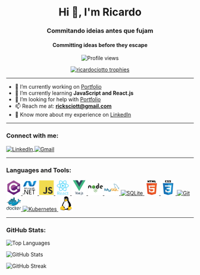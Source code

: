 <h1 align="center">Hi 👋, I'm Ricardo</h1>
<h3 align="center">Commitando ideias antes que fujam</h3>
<h4 align="center">Committing ideas before they escape</h4>

<p align="center">
  <img src="https://komarev.com/ghpvc/?username=ricardociotto&label=Profile%20views&color=0e75b6&style=flat" alt="Profile views" />
</p>

<p align="center">
  <a href="https://github.com/ryo-ma/github-profile-trophy">
    <img src="https://github-profile-trophy.vercel.app/?username=ricardociotto&theme=onedark&no-frame=true&margin-w=15" alt="ricardociotto trophies" />
  </a>
</p>

---

- 🔭 I’m currently working on [Portfolio](https://github.com/ricardociotto/Portfolio)  
- 🌱 I’m currently learning **JavaScript and React.js**  
- 🤝 I’m looking for help with [Portfolio](https://github.com/ricardociotto/Portfolio)  
- 📫 Reach me at: **ricksciott@gmail.com**  
- 📄 Know more about my experience on [LinkedIn](https://www.linkedin.com/in/ricardo-ciotto-78917625a/)

---

<h3 align="left">Connect with me:</h3>
<p align="left">
  <a href="https://linkedin.com/in/ricardo-ciotto-78917625a" target="_blank">
    <img align="center" src="https://img.shields.io/badge/LinkedIn-blue?logo=linkedin&logoColor=white" alt="LinkedIn" />
  </a>
  <a href="mailto:ricksciott@gmail.com" target="_blank">
    <img align="center" src="https://img.shields.io/badge/Gmail-red?logo=gmail&logoColor=white" alt="Gmail" />
  </a>
</p>

---

<h3 align="left">Languages and Tools:</h3>
<p align="left">
  <a href="https://learn.microsoft.com/en-us/dotnet/csharp/" target="_blank" rel="noreferrer">
    <img src="https://raw.githubusercontent.com/devicons/devicon/master/icons/csharp/csharp-original.svg" alt="C#" width="40" height="40"/>
  </a>
  <a href="https://dotnet.microsoft.com/" target="_blank" rel="noreferrer">
    <img src="https://raw.githubusercontent.com/devicons/devicon/master/icons/dot-net/dot-net-original-wordmark.svg" alt=".NET" width="40" height="40"/>
  </a>
  <a href="https://developer.mozilla.org/en-US/docs/Web/JavaScript" target="_blank" rel="noreferrer">
    <img src="https://raw.githubusercontent.com/devicons/devicon/master/icons/javascript/javascript-original.svg" alt="JavaScript" width="40" height="40"/>
  </a>
  <a href="https://reactjs.org/" target="_blank" rel="noreferrer">
    <img src="https://raw.githubusercontent.com/devicons/devicon/master/icons/react/react-original-wordmark.svg" alt="React" width="40" height="40"/>
  </a>
  <a href="https://vuejs.org/" target="_blank" rel="noreferrer">
    <img src="https://raw.githubusercontent.com/devicons/devicon/master/icons/vuejs/vuejs-original-wordmark.svg" alt="Vue" width="40" height="40"/>
  </a>
  <a href="https://nodejs.org" target="_blank" rel="noreferrer">
    <img src="https://raw.githubusercontent.com/devicons/devicon/master/icons/nodejs/nodejs-original-wordmark.svg" alt="Node.js" width="40" height="40"/>
  </a>
  <a href="https://www.mysql.com/" target="_blank" rel="noreferrer">
    <img src="https://raw.githubusercontent.com/devicons/devicon/master/icons/mysql/mysql-original-wordmark.svg" alt="MySQL" width="40" height="40"/>
  </a>
  <a href="https://www.sqlite.org/" target="_blank" rel="noreferrer">
    <img src="https://www.vectorlogo.zone/logos/sqlite/sqlite-icon.svg" alt="SQLite" width="40" height="40"/>
  </a>
  <a href="https://www.w3.org/html/" target="_blank" rel="noreferrer">
    <img src="https://raw.githubusercontent.com/devicons/devicon/master/icons/html5/html5-original-wordmark.svg" alt="HTML" width="40" height="40"/>
  </a>
  <a href="https://www.w3schools.com/css/" target="_blank" rel="noreferrer">
    <img src="https://raw.githubusercontent.com/devicons/devicon/master/icons/css3/css3-original-wordmark.svg" alt="CSS" width="40" height="40"/>
  </a>
  <a href="https://git-scm.com/" target="_blank" rel="noreferrer">
    <img src="https://www.vectorlogo.zone/logos/git-scm/git-scm-icon.svg" alt="Git" width="40" height="40"/>
  </a>
  <a href="https://www.docker.com/" target="_blank" rel="noreferrer">
    <img src="https://raw.githubusercontent.com/devicons/devicon/master/icons/docker/docker-original-wordmark.svg" alt="Docker" width="40" height="40"/>
  </a>
  <a href="https://kubernetes.io/" target="_blank" rel="noreferrer">
    <img src="https://www.vectorlogo.zone/logos/kubernetes/kubernetes-icon.svg" alt="Kubernetes" width="40" height="40"/>
  </a>
  <a href="https://www.linux.org/" target="_blank" rel="noreferrer">
    <img src="https://raw.githubusercontent.com/devicons/devicon/master/icons/linux/linux-original.svg" alt="Linux" width="40" height="40"/>
  </a>
</p>

---

<h3 align="left">GitHub Stats:</h3>

<p align="left">
  <img src="https://github-readme-stats.vercel.app/api/top-langs/?username=ricardociotto&layout=compact&hide_border=true&theme=tokyonight" alt="Top Languages" />
</p>

<p align="left">
  <img src="https://github-readme-stats.vercel.app/api?username=ricardociotto&show_icons=true&hide_border=true&theme=tokyonight" alt="GitHub Stats" />
</p>

<p align="left">
  <img src="https://github-readme-streak-stats.herokuapp.com/?user=ricardociotto&theme=tokyonight&hide_border=true" alt="GitHub Streak" />
</p>
